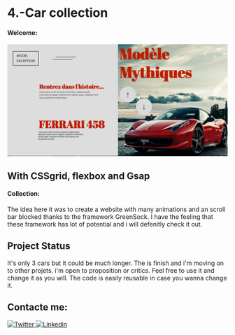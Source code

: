 # 4.-Car collection 
#### Welcome: 
![SecondPage](Fotos-website/Ferrari-458.jpg)

##  With CSSgrid, flexbox and Gsap

#### Collection:
The idea here it was to create a website with many animations and an scroll bar blocked thanks to the framework GreenSock. I have the feeling that these framework has lot of potential and i will defenitly check it out.  


## Project Status
It's only 3 cars but it could be much longer. 
The is finish and i'm moving on to other projets. i'm open to proposition or critics. Feel free to use it and change it as you will. The code is easily reusable in case you wanna change it. 



  


## Contacte me: 

<a href="https://twitter.com/AlenRuny" target="_blank">
  <img
    alt="Twitter"
    src="https://img.shields.io/badge/Twitter-1DA1F2?logo=twitter&logoColor=white&style=for-the-badge"
  />
</a>

<a href="https://www.linkedin.com/in/federico-webe-620935222/" target="_blank">
  <img
    alt="Linkedin"
    src="https://img.shields.io/badge/linkedin-0077B5?logo=linkedin&logoColor=white&style=for-the-badge" target="_blank"
  />
</a>





